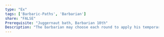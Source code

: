 ```yaml
---
type: "Ex"
tags: ['Barbaric-Paths', 'Barbarian']
share: "FALSE"
Prerequisite: "Juggernaut bath, Barbarian 10th"
Description: "The barbarian may choose each round to apply his temporary hit points from rage to his armor instead of himself, but when doing so only applies half his temp HP to his armor. In addition the barbarian may spend 2 fury as a reaction to convert a number of points of precision damage from an attack into normal damage equal to his barbarian level."
---
```


